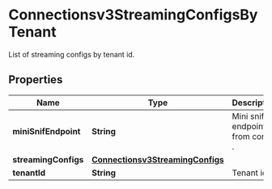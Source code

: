 

# Connectionsv3StreamingConfigsByTenant

List of streaming configs by tenant id.

## Properties

| Name | Type | Description | Notes |
|------------ | ------------- | ------------- | -------------|
|**miniSnifEndpoint** | **String** | Mini snif endpoint from config . |  [optional] |
|**streamingConfigs** | [**Connectionsv3StreamingConfigs**](Connectionsv3StreamingConfigs.md) |  |  [optional] |
|**tenantId** | **String** | Tenant id. |  [optional] |



